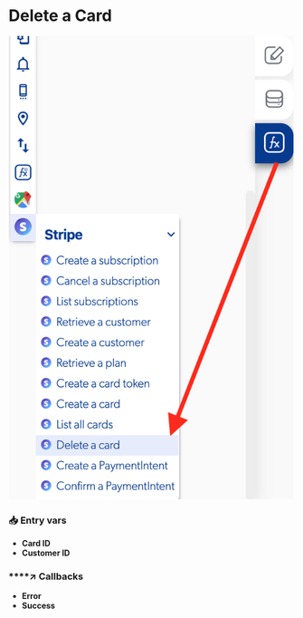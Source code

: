 # Delete a Card

![](../../../.gitbook/assets/captura-de-pantalla-2020-02-10-a-la-s-15.05.25.png)



### 📥 Entry vars <a id="entry-vars"></a>

* **Card ID**
* **Customer ID**

### \*\*\*\*↗ **Callbacks**

* **Error**
* **Success**


